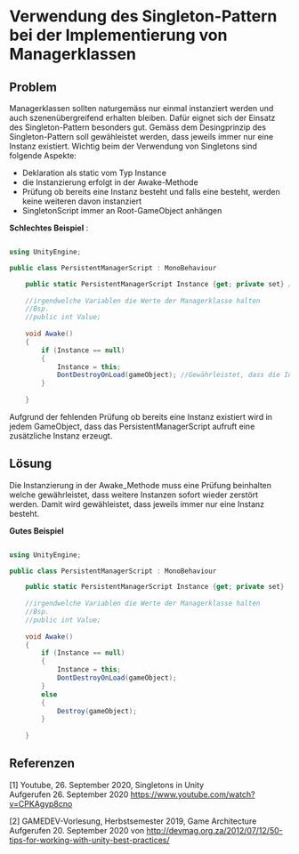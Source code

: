 # Verwendung des Singleton-Pattern bei der Implementierung von Managerklassen 

## Problem

Managerklassen sollten naturgemäss nur einmal instanziert werden und auch szenenübergreifend erhalten bleiben. Dafür eignet sich der Einsatz des Singleton-Pattern besonders gut.
Gemäss dem Desingprinzip des Singleton-Pattern soll gewähleistet werden, dass jeweils immer nur eine Instanz existiert.
Wichtig beim der Verwendung von Singletons sind folgende Aspekte:

* Deklaration als static vom Typ Instance
* die Instanzierung erfolgt in der Awake-Methode
* Prüfung ob bereits eine Instanz besteht und falls eine besteht, werden keine weiteren davon instanziert
* SingletonScript immer an Root-GameObject anhängen


**Schlechtes Beispiel** :
```csharp

using UnityEngine;

public class PersistentManagerScript : MonoBehaviour

    public static PersistentManagerScript Instance {get; private set} //Typ Instance und Zugrifffestlegung 
    
    //irgendwelche Variablen die Werte der Managerklasse halten
    //Bsp.
    //public int Value;
    
    void Awake()
    {
        if (Instance == null)
        {
            Instance = this;
            DontDestroyOnLoad(gameObject); //Gewährleistet, dass die Instanz beim Szenenwechsel / Neuladen der Szene bestehen bleibt (Wenn erwünscht!)
        }
            
    }

```

Aufgrund der fehlenden Prüfung ob bereits eine Instanz existiert wird in jedem GameObject, dass das PersistentManagerScript aufruft eine zusätzliche Instanz erzeugt. 


## Lösung

Die Instanzierung in der Awake_Methode muss eine Prüfung beinhalten welche gewährleistet, dass weitere Instanzen sofort wieder zerstört werden. Damit wird gewähleistet, dass jeweils immer nur eine Instanz besteht. 

**Gutes Beispiel**
```csharp

using UnityEngine;

public class PersistentManagerScript : MonoBehaviour

    public static PersistentManagerScript Instance {get; private set}
    
    //irgendwelche Variablen die Werte der Managerklasse halten
    //Bsp.
    //public int Value;
    
    void Awake()
    {
        if (Instance == null)
        {
            Instance = this;
            DontDestroyOnLoad(gameObject);
        }
        else
        {
            Destroy(gameObject);
        }
            
    }

```


## Referenzen

[1]
Youtube, 26. September 2020, Singletons in Unity<br/>
Aufgerufen 26. September 2020 https://www.youtube.com/watch?v=CPKAgyp8cno

[2]
GAMEDEV-Vorlesung, Herbstsemester 2019, Game Architecture<br/>
Aufgerufen 20. September 2020 von http://devmag.org.za/2012/07/12/50-tips-for-working-with-unity-best-practices/


